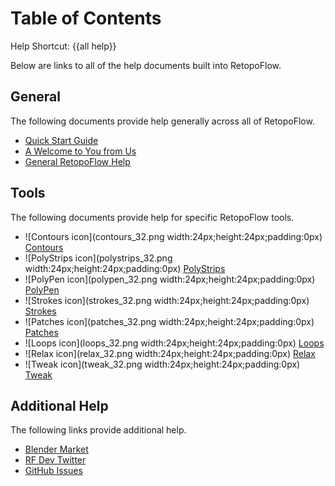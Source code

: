 # Table of Contents

Help Shortcut: {{all help}}

Below are links to all of the help documents built into RetopoFlow.

## General

The following documents provide help generally across all of RetopoFlow.

- [Quick Start Guide](quick_start.md)
- [A Welcome to You from Us](welcome.md)
- [General RetopoFlow Help](general.md)

## Tools

The following documents provide help for specific RetopoFlow tools.

- ![Contours icon](contours_32.png width:24px;height:24px;padding:0px) [Contours](contours.md)
- ![PolyStrips icon](polystrips_32.png width:24px;height:24px;padding:0px) [PolyStrips](polystrips.md)
- ![PolyPen icon](polypen_32.png width:24px;height:24px;padding:0px) [PolyPen](polypen.md)
- ![Strokes icon](strokes_32.png width:24px;height:24px;padding:0px) [Strokes](strokes.md)
- ![Patches icon](patches_32.png width:24px;height:24px;padding:0px) [Patches](patches.md)
- ![Loops icon](loops_32.png width:24px;height:24px;padding:0px) [Loops](loops.md)
- ![Relax icon](relax_32.png width:24px;height:24px;padding:0px) [Relax](relax.md)
- ![Tweak icon](tweak_32.png width:24px;height:24px;padding:0px) [Tweak](tweak.md)

## Additional Help

The following links provide additional help.

- [Blender Market](https://blendermarket.com/products/retopoflow)
- [RF Dev Twitter](https://twitter.com/RetopoFlow_Dev)
- [GitHub Issues](https://github.com/CGCookie/retopoflow/issues)


